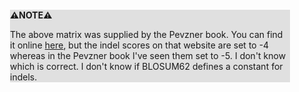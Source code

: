 <div style="margin:2em; background-color: #e0e0e0;">

<strong>⚠️NOTE️️️⚠️</strong>

The above matrix was supplied by the Pevzner book. You can find it online [here](https://www.ncbi.nlm.nih.gov/Class/FieldGuide/BLOSUM62.txt), but the indel scores on that website are set to -4 whereas in the Pevzner book I've seen them set to -5. I don't know which is correct. I don't know if BLOSUM62 defines a constant for indels.
</div>

